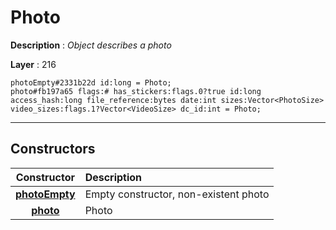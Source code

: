 # Photo

**Description** : *Object describes a photo*

**Layer** : 216

```tl
photoEmpty#2331b22d id:long = Photo;
photo#fb197a65 flags:# has_stickers:flags.0?true id:long access_hash:long file_reference:bytes date:int sizes:Vector<PhotoSize> video_sizes:flags.1?Vector<VideoSize> dc_id:int = Photo;
```

---

## Constructors

| Constructor | Description |
| :---: | :--- |
| [**photoEmpty**](constructor/photoEmpty) | Empty constructor, non-existent photo |
| [**photo**](constructor/photo) | Photo |